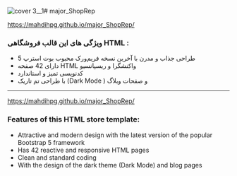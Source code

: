 ![cover 3__1](https://github.com/MahdiHpg/major_ShopRep/assets/30506338/bf077947-bca1-473c-bb9f-15a1162ccab7)# major_ShopRep

https://mahdihpg.github.io/major_ShopRep/
### ویژگی های این قالب فروشگاهی HTML : 
- طراحی جذاب و مدرن با آخرین نسخه فریم‌ورک محبوب بوت استرپ 5
- دارای 42 صفحه HTML واکنشگرا و ریسپانسیو
- کدنویسی تمیز و استاندارد
- با طراحی تم تاریک (Dark Mode ) و صفحات وبلاگ

_____________________________________________________________________________________________________

https://mahdihpg.github.io/major_ShopRep/

### Features of this HTML store template:
- Attractive and modern design with the latest version of the popular Bootstrap 5 framework
- Has 42 reactive and responsive HTML pages
- Clean and standard coding
- With the design of the dark theme (Dark Mode) and blog pages
